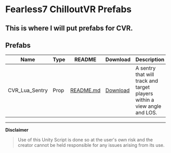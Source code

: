 # Fearless7 ChilloutVR Prefabs
This is where I will put prefabs for CVR.
---
## Prefabs
|      Name    |Type|                                          README                                                            |Download|                            Description                                 |
|--------------|----|------------------------------------------------------------------------------------------------------------|--------|------------------------------------------------------------------------|
|CVR_Lua_Sentry|Prop|[README.md](https://github.com/Fearless7bc/Fearless7_CVR_Prefabs/blob/main/CVR_Lua_Sentry_Example/README.md)|[Download](https://github.com/Fearless7bc/Fearless7_CVR_Prefabs/raw/main/CVR_Lua_Sentry_Example/CVR_Lua_Sentry_Example.unitypackage)|A sentry that will track and target players within a view angle and LOS.|


---
**Disclaimer**
> Use of this Unity Script is done so at the user's own risk and the creator cannot be held responsible for any issues arising from its use.
